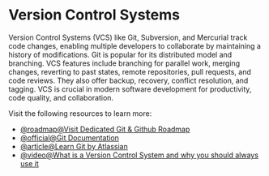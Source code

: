 # Version Control Systems

Version Control Systems (VCS) like Git, Subversion, and Mercurial track code changes, enabling multiple developers to collaborate by maintaining a history of modifications. Git is popular for its distributed model and branching. VCS features include branching for parallel work, merging changes, reverting to past states, remote repositories, pull requests, and code reviews. They also offer backup, recovery, conflict resolution, and tagging. VCS is crucial in modern software development for productivity, code quality, and collaboration.

Visit the following resources to learn more:

- [@roadmap@Visit Dedicated Git & Github Roadmap](https://roadmap.sh/git-github)
- [@official@Git Documentation](https://git-scm.com/docs)
- [@article@Learn Git by Atlassian](https://www.atlassian.com/git)
- [@video@What is a Version Control System and why you should always use it](https://www.youtube.com/watch?v=IeXhYROClZk)
